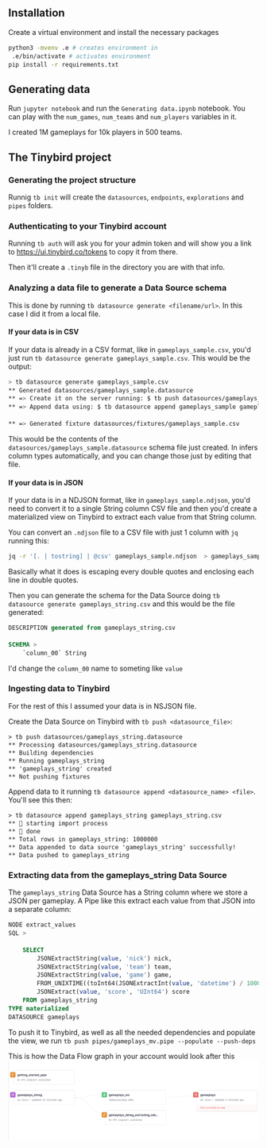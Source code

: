 ## Installation

Create a virtual environment and install the necessary packages

```bash
python3 -mvenv .e # creates environment in
 .e/bin/activate # activates environment
pip install -r requirements.txt
```

## Generating data

Run `jupyter notebook` and run the `Generating data.ipynb` notebook. You can play with the `num_games`, `num_teams` and `num_players` variables in it.

I created 1M gameplays for 10k players in 500 teams.

## The Tinybird project

### Generating the project structure
Runnig `tb init` will create the `datasources`, `endpoints`, `explorations` and `pipes` folders.

### Authenticating to your Tinybird account
Running `tb auth` will ask you for your admin token and will show you a link to https://ui.tinybird.co/tokens to copy it from there.

Then it'll create a `.tinyb` file in the directory you are with that info.


### Analyzing a data file to generate a Data Source schema
This is done by running `tb datasource generate <filename/url>`. In this case I did it from a local file. 

#### If your data is in CSV
If your data is already in a CSV format, like in `gameplays_sample.csv`, you'd just run `tb datasource generate gameplays_sample.csv`. This would be the output:

```bash
> tb datasource generate gameplays_sample.csv
** Generated datasources/gameplays_sample.datasource
** => Create it on the server running: $ tb push datasources/gameplays_sample.datasource
** => Append data using: $ tb datasource append gameplays_sample gameplays_sample.csv`

** => Generated fixture datasources/fixtures/gameplays_sample.csv
```

This would be the contents of the `datasources/gameplays_sample.datasource` schema file just created. In infers column types automatically, and you can change those just by editing that file.

#### If your data is in JSON

If your data is in a NDJSON format, like in `gameplays_sample.ndjson`, you'd need to convert it to a single String column CSV file and then you'd create a materialized view on Tinybird to extract each value from that String column.

You can convert an `.ndjson` file to a CSV file with just 1 column with `jq` running this:

```bash
jq -r '[. | tostring] | @csv' gameplays_sample.ndjson  > gameplays_sample_string.csv
```

Basically what it does is escaping every double quotes and enclosing each line in double quotes.

Then you can generate the schema for the Data Source doing `tb datasource generate gameplays_string.csv` and this would be the file generated:

```sql
DESCRIPTION generated from gameplays_string.csv

SCHEMA >
    `column_00` String
```

I'd change the `column_00` name to someting like `value`

### Ingesting data to Tinybird

For the rest of this I assumed your data is in NSJSON file.

Create the Data Source on Tinybird with `tb push <datasource_file>`:
```shell
> tb push datasources/gameplays_string.datasource 
** Processing datasources/gameplays_string.datasource
** Building dependencies
** Running gameplays_string 
** 'gameplays_string' created
** Not pushing fixtures
```

Append data to it running `tb datasource append <datasource_name> <file>`. You'll see this then:

```shell
> tb datasource append gameplays_string gameplays_string.csv
** 🥚 starting import process
** 🐥 done
** Total rows in gameplays_string: 1000000
** Data appended to data source 'gameplays_string' successfully!
** Data pushed to gameplays_string
```

### Extracting data from the gameplays_string Data Source

The `gameplays_string` Data Source has a String column where we store a JSON per gameplay. A Pipe like this extract each value from that JSON into a separate column:

```sql
NODE extract_values
SQL >

    SELECT 
        JSONExtractString(value, 'nick') nick,
        JSONExtractString(value, 'team') team,
        JSONExtractString(value, 'game') game,
        FROM_UNIXTIME((toInt64(JSONExtractInt(value, 'datetime') / 1000))) datetime,
        JSONExtract(value, 'score', 'UInt64') score
    FROM gameplays_string
TYPE materialized
DATASOURCE gameplays
```

To push it to Tinybird, as well as all the needed dependencies and populate the view, we run `tb push pipes/gameplays_mv.pipe --populate --push-deps`

This is how the Data Flow graph in your account would look after this
![](images/data-flow-1.png)

